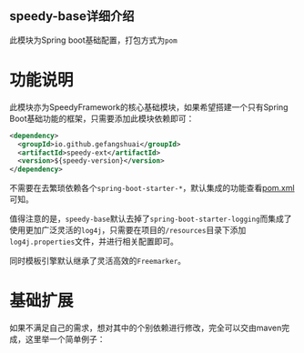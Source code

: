 speedy-base详细介绍
----

此模块为Spring boot基础配置，打包方式为`pom`

# 功能说明

此模块亦为SpeedyFramework的核心基础模块，如果希望搭建一个只有Spring Boot基础功能的框架，只需要添加此模块依赖即可：
```xml
<dependency>
  <groupId>io.github.gefangshuai</groupId>
  <artifactId>speedy-ext</artifactId>
  <version>${speedy-version}</version>
</dependency>
```
不需要在去繁琐依赖各个`spring-boot-starter-*`，默认集成的功能查看[pom.xml](https://github.com/gefangshuai/SpeedyFramework/blob/master/speedy-base/pom.xml)可知。

值得注意的是，`speedy-base`默认去掉了`spring-boot-starter-logging`而集成了使用更加广泛灵活的`log4j`，只需要在项目的`/resources`目录下添加`log4j.properties`文件，并进行相关配置即可。

同时模板引擎默认继承了灵活高效的`Freemarker`。

# 基础扩展

如果不满足自己的需求，想对其中的个别依赖进行修改，完全可以交由maven完成，这里举一个简单例子：
